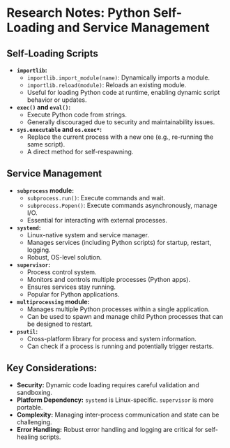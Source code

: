 # Research Notes: Python Self-Loading and Service Management

## Self-Loading Scripts

*   **`importlib`:**
    *   `importlib.import_module(name)`: Dynamically imports a module.
    *   `importlib.reload(module)`: Reloads an existing module.
    *   Useful for loading Python code at runtime, enabling dynamic script behavior or updates.
*   **`exec()` and `eval()`:**
    *   Execute Python code from strings.
    *   Generally discouraged due to security and maintainability issues.
*   **`sys.executable` and `os.exec*`:**
    *   Replace the current process with a new one (e.g., re-running the same script).
    *   A direct method for self-respawning.

## Service Management

*   **`subprocess` module:**
    *   `subprocess.run()`: Execute commands and wait.
    *   `subprocess.Popen()`: Execute commands asynchronously, manage I/O.
    *   Essential for interacting with external processes.
*   **`systemd`:**
    *   Linux-native system and service manager.
    *   Manages services (including Python scripts) for startup, restart, logging.
    *   Robust, OS-level solution.
*   **`supervisor`:**
    *   Process control system.
    *   Monitors and controls multiple processes (Python apps).
    *   Ensures services stay running.
    *   Popular for Python applications.
*   **`multiprocessing` module:**
    *   Manages multiple Python processes within a single application.
    *   Can be used to spawn and manage child Python processes that can be designed to restart.
*   **`psutil`:**
    *   Cross-platform library for process and system information.
    *   Can check if a process is running and potentially trigger restarts.

## Key Considerations:

*   **Security:** Dynamic code loading requires careful validation and sandboxing.
*   **Platform Dependency:** `systemd` is Linux-specific. `supervisor` is more portable.
*   **Complexity:** Managing inter-process communication and state can be challenging.
*   **Error Handling:** Robust error handling and logging are critical for self-healing scripts.